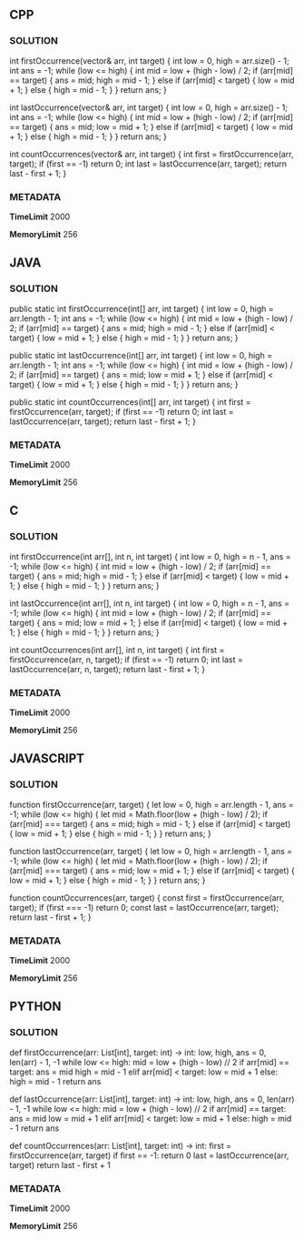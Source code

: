 ## CPP

### SOLUTION

int firstOccurrence(vector<int>& arr, int target) {
    int low = 0, high = arr.size() - 1;
    int ans = -1;
    while (low <= high) {
        int mid = low + (high - low) / 2;
        if (arr[mid] == target) {
            ans = mid;
            high = mid - 1; 
        } else if (arr[mid] < target) {
            low = mid + 1;
        } else {
            high = mid - 1;
        }
    }
    return ans;
}

int lastOccurrence(vector<int>& arr, int target) {
    int low = 0, high = arr.size() - 1;
    int ans = -1;
    while (low <= high) {
        int mid = low + (high - low) / 2;
        if (arr[mid] == target) {
            ans = mid;
            low = mid + 1; 
        } else if (arr[mid] < target) {
            low = mid + 1;
        } else {
            high = mid - 1;
        }
    }
    return ans;
}

int countOccurrences(vector<int>& arr, int target) {
    int first = firstOccurrence(arr, target);
    if (first == -1) return 0;
    int last = lastOccurrence(arr, target);
    return last - first + 1;
}

### METADATA

**TimeLimit**
2000

**MemoryLimit**
256

## JAVA

### SOLUTION


public static int firstOccurrence(int[] arr, int target) {
    int low = 0, high = arr.length - 1;
    int ans = -1;
    while (low <= high) {
        int mid = low + (high - low) / 2;
        if (arr[mid] == target) {
            ans = mid;
            high = mid - 1;
        } else if (arr[mid] < target) {
            low = mid + 1;
        } else {
            high = mid - 1;
        }
    }
    return ans;
}

public static int lastOccurrence(int[] arr, int target) {
    int low = 0, high = arr.length - 1;
    int ans = -1;
    while (low <= high) {
        int mid = low + (high - low) / 2;
        if (arr[mid] == target) {
            ans = mid;
            low = mid + 1;
        } else if (arr[mid] < target) {
            low = mid + 1;
        } else {
            high = mid - 1;
        }
    }
    return ans;
}

public static int countOccurrences(int[] arr, int target) {
    int first = firstOccurrence(arr, target);
    if (first == -1) return 0;
    int last = lastOccurrence(arr, target);
    return last - first + 1;
}



### METADATA

**TimeLimit**
2000

**MemoryLimit**
256

## C

### SOLUTION

int firstOccurrence(int arr[], int n, int target) {
    int low = 0, high = n - 1, ans = -1;
    while (low <= high) {
        int mid = low + (high - low) / 2;
        if (arr[mid] == target) {
            ans = mid;
            high = mid - 1;
        } else if (arr[mid] < target) {
            low = mid + 1;
        } else {
            high = mid - 1;
        }
    }
    return ans;
}

int lastOccurrence(int arr[], int n, int target) {
    int low = 0, high = n - 1, ans = -1;
    while (low <= high) {
        int mid = low + (high - low) / 2;
        if (arr[mid] == target) {
            ans = mid;
            low = mid + 1;
        } else if (arr[mid] < target) {
            low = mid + 1;
        } else {
            high = mid - 1;
        }
    }
    return ans;
}

int countOccurrences(int arr[], int n, int target) {
    int first = firstOccurrence(arr, n, target);
    if (first == -1) return 0;
    int last = lastOccurrence(arr, n, target);
    return last - first + 1;
}

### METADATA

**TimeLimit**
2000

**MemoryLimit**
256

## JAVASCRIPT

### SOLUTION

function firstOccurrence(arr, target) {
    let low = 0, high = arr.length - 1, ans = -1;
    while (low <= high) {
        let mid = Math.floor(low + (high - low) / 2);
        if (arr[mid] === target) {
            ans = mid;
            high = mid - 1;
        } else if (arr[mid] < target) {
            low = mid + 1;
        } else {
            high = mid - 1;
        }
    }
    return ans;
}

function lastOccurrence(arr, target) {
    let low = 0, high = arr.length - 1, ans = -1;
    while (low <= high) {
        let mid = Math.floor(low + (high - low) / 2);
        if (arr[mid] === target) {
            ans = mid;
            low = mid + 1;
        } else if (arr[mid] < target) {
            low = mid + 1;
        } else {
            high = mid - 1;
        }
    }
    return ans;
}

function countOccurrences(arr, target) {
    const first = firstOccurrence(arr, target);
    if (first === -1) return 0;
    const last = lastOccurrence(arr, target);
    return last - first + 1;
}


### METADATA

**TimeLimit**
2000

**MemoryLimit**
256

## PYTHON

### SOLUTION


def firstOccurrence(arr: List[int], target: int) -> int:
    low, high, ans = 0, len(arr) - 1, -1
    while low <= high:
        mid = low + (high - low) // 2
        if arr[mid] == target:
            ans = mid
            high = mid - 1
        elif arr[mid] < target:
            low = mid + 1
        else:
            high = mid - 1
    return ans

def lastOccurrence(arr: List[int], target: int) -> int:
    low, high, ans = 0, len(arr) - 1, -1
    while low <= high:
        mid = low + (high - low) // 2
        if arr[mid] == target:
            ans = mid
            low = mid + 1
        elif arr[mid] < target:
            low = mid + 1
        else:
            high = mid - 1
    return ans

def countOccurrences(arr: List[int], target: int) -> int:
    first = firstOccurrence(arr, target)
    if first == -1:
        return 0
    last = lastOccurrence(arr, target)
    return last - first + 1

### METADATA

**TimeLimit**
2000

**MemoryLimit**
256

